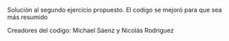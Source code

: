 Solución al segundo ejercicio propuesto. El codigo se mejoró para que sea más resumido

Creadores del codigo: Michael Sáenz y Nicolás Rodriguez 
